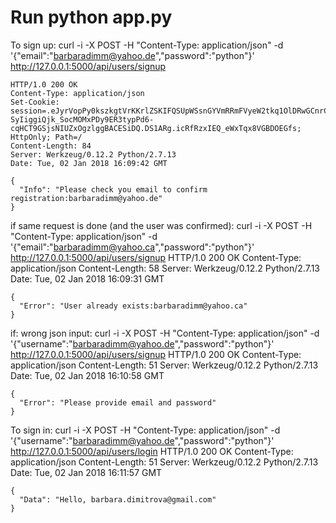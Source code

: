 # Run python app.py
To sign up:
curl -i -X POST -H "Content-Type: application/json" -d '{"email":"barbaradimm@yahoo.de","password":"python"}' http://127.0.0.1:5000/api/users/signup

    HTTP/1.0 200 OK
    Content-Type: application/json
    Set-Cookie: session=.eJyrVopPy0kszkgtVrKKrlZSKIFQSUpWSsnGYVmRRmFVyeW2tkq1OlDRwGCnrCQj09zECK-SyIiggiQjk_SocMOMxPDy9ER3typPd6-cqHCT9GSjsNIUZxOgzlggBACESiDQ.DS1ARg.icRfRzxIEQ_eWxTqx8VGBDOEGfs; HttpOnly; Path=/
    Content-Length: 84
    Server: Werkzeug/0.12.2 Python/2.7.13
    Date: Tue, 02 Jan 2018 16:09:42 GMT

    {
      "Info": "Please check you email to confirm registration:barbaradimm@yahoo.de"
    }


if same request is done (and the user was confirmed):
curl -i -X POST -H "Content-Type: application/json" -d '{"email":"barbaradimm@yahoo.ca","password":"python"}' http://127.0.0.1:5000/api/users/signup
    HTTP/1.0 200 OK
    Content-Type: application/json
    Content-Length: 58
    Server: Werkzeug/0.12.2 Python/2.7.13
    Date: Tue, 02 Jan 2018 16:09:31 GMT

    {
      "Error": "User already exists:barbaradimm@yahoo.ca"
    }

if: wrong json input:
curl -i -X POST -H "Content-Type: application/json" -d '{"username":"barbaradimm@yahoo.de","password":"python"}' http://127.0.0.1:5000/api/users/signup
    HTTP/1.0 200 OK
    Content-Type: application/json
    Content-Length: 51
    Server: Werkzeug/0.12.2 Python/2.7.13
    Date: Tue, 02 Jan 2018 16:10:58 GMT

    {
      "Error": "Please provide email and password"
    }

To sign in:
curl -i -X POST -H "Content-Type: application/json" -d '{"username":"barbaradimm@yahoo.de","password":"python"}' http://127.0.0.1:5000/api/users/login
    HTTP/1.0 200 OK
    Content-Type: application/json
    Content-Length: 51
    Server: Werkzeug/0.12.2 Python/2.7.13
    Date: Tue, 02 Jan 2018 16:11:57 GMT

    {
      "Data": "Hello, barbara.dimitrova@gmail.com"
    }